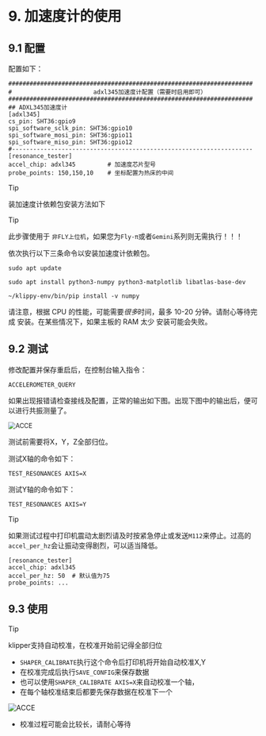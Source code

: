 # 9. 加速度计的使用

## 9.1 配置

配置如下：

```
#####################################################################
#                       adxl345加速度计配置（需要时启用即可）
#####################################################################
## ADXL345加速度计
[adxl345]
cs_pin: SHT36:gpio9
spi_software_sclk_pin: SHT36:gpio10
spi_software_mosi_pin: SHT36:gpio11
spi_software_miso_pin: SHT36:gpio12
#--------------------------------------------------------------------
[resonance_tester]
accel_chip: adxl345         # 加速度芯片型号
probe_points: 150,150,10    # 坐标配置为热床的中间
```

> [!TIP]
> 装加速度计依赖包安装方法如下

> [!TIP]
> 此步骤使用于 `非FLY上位机`，如果您为`Fly-π`或者`Gemini`系列则无需执行！！！

依次执行以下三条命令以安装加速度计依赖包。

```
sudo apt update
```

```
sudo apt install python3-numpy python3-matplotlib libatlas-base-dev
```

```
~/klippy-env/bin/pip install -v numpy
```

请注意，根据 CPU 的性能，可能需要*很多*时间，最多 10-20 分钟。请耐心等待完成 安装。在某些情况下，如果主板的 RAM 太少 安装可能会失败。

## 9.2 测试

修改配置并保存重启后，在控制台输入指令：

```
ACCELEROMETER_QUERY
```

如果出现报错请检查接线及配置，正常的输出如下图。出现下图中的输出后，便可以进行共振测量了。

<img src="../../images/adv/accele/acc4.png" alt="ACCE" title=":no-zooom" style="zoom:90%;" />

测试前需要将X，Y，Z全部归位。

测试X轴的命令如下：

```
TEST_RESONANCES AXIS=X
```

测试Y轴的命令如下：

```
TEST_RESONANCES AXIS=Y
```

> [!TIP]
> 如果测试过程中打印机震动太剧烈请及时按紧急停止或发送``M112``来停止。过高的``accel_per_hz``会让振动变得剧烈，可以适当降低。

```
[resonance_tester]
accel_chip: adxl345
accel_per_hz: 50  # 默认值为75
probe_points: ...
```

## 9.3 使用

> [!TIP]
> klipper支持自动校准，在校准开始前记得全部归位

* `SHAPER_CALIBRATE`执行这个命令后打印机将开始自动校准X,Y
* 在校准完成后执行`SAVE_CONFIG`来保存数据
* 也可以使用`SHAPER_CALIBRATE AXIS=X`来自动校准一个轴，
* 在每个轴校准结束后都要先保存数据在校准下一个

![ACCE](../../images/adv/accele/acc5.png ":no-zooom")

* 校准过程可能会比较长，请耐心等待
